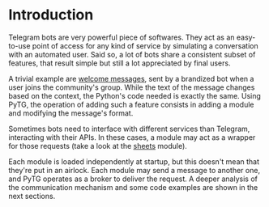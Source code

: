 # Introduction

Telegram bots are very powerful piece of softwares. They act as an easy-to-use point of access for any kind of service by simulating a conversation with an automated user. Said so, a lot of bots share a consistent subset of features, that result simple but still a lot appreciated by final users.

A trivial example are [welcome messages](https://github.com/PyTG/pytg-welcome-message), sent by a brandized bot when a user joins the community's group. While the text of the message changes based on the context, the Python's code needed is exactly the same. Using PyTG, the operation of adding such a feature consists in adding a module and modifying the message's format.

Sometimes bots need to interface with different services than Telegram, interacting with their APIs. In these cases, a module may act as a wrapper for those requests (take a look at the [sheets](https://github.com/PyTG/pytg-sheets) module).

Each module is loaded independently at startup, but this doesn't mean that they're put in an airlock. Each module may send a message to another one, and PyTG operates as a broker to deliver the request. A deeper analysis of the communication mechanism and some code examples are shown in the next sections.